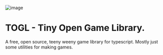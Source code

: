 ![image](https://github.com/kevglass/togl/assets/3787210/9f99ed71-b2fb-439f-ae43-c22e9b370715)

# TOGL - Tiny Open Game Library.
A free, open source, teeny weeny game library for typescript. Mostly just some utilities for making games.

